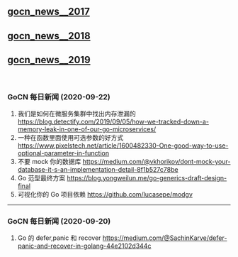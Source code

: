 ## [gocn_news__2017](https://github.com/lubanproj/go_read/blob/master/GoCN_news_2017.md)

## [gocn_news__2018](https://github.com/lubanproj/go_read/blob/master/GoCN_news_2018.md)

## [gocn_news__2019](https://github.com/lubanproj/go_read/blob/master/GoCN_news_2019.md)

<br><h3><p>GoCN 每日新闻 (2020-09-22)</p></h3><ol>
<li>我们是如何在微服务集群中找出内存泄漏的 <a href="https://blog.detectify.com/2019/09/05/how-we-tracked-down-a-memory-leak-in-one-of-our-go-microservices/" rel="nofollow" target="_blank">https://blog.detectify.com/2019/09/05/how-we-tracked-down-a-memory-leak-in-one-of-our-go-microservices/</a>
</li>
<li>一种在函数里面使用可选参数的好方式 <a href="https://www.pixelstech.net/article/1600482330-One-good-way-to-use-optional-parameter-in-function" rel="nofollow" target="_blank">https://www.pixelstech.net/article/1600482330-One-good-way-to-use-optional-parameter-in-function</a>
</li>
<li>不要 mock 你的数据库 <a href="https://medium.com/@vkhorikov/dont-mock-your-database-it-s-an-implementation-detail-8f1b527c78be" rel="nofollow" target="_blank">https://medium.com/@vkhorikov/dont-mock-your-database-it-s-an-implementation-detail-8f1b527c78be</a>
</li>
<li>Go 范型最终方案 <a href="https://blog.yongweilun.me/go-generics-draft-design-final" rel="nofollow" target="_blank">https://blog.yongweilun.me/go-generics-draft-design-final</a>
</li>
<li>可视化你的 Go 项目依赖 <a href="https://github.com/lucasepe/modgv" rel="nofollow" target="_blank">https://github.com/lucasepe/modgv</a>
</li>
</ol><hr><h3><p>GoCN 每日新闻 (2020-09-20)</p></h3><ol>
<li>Go 的 defer,panic 和 recover <a href="https://medium.com/@SachinKarve/defer-panic-and-recover-in-golang-44e2102d344c" rel="nofollow" target="_blank">https://medium.com/@SachinKarve/defer-panic-and-recover-in-golang-44e2102d344c</a>